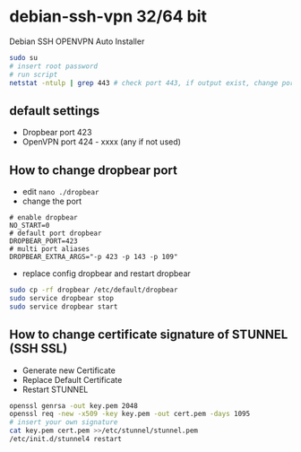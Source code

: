 # debian-ssh-vpn 32/64 bit
Debian SSH OPENVPN Auto Installer

```bash
sudo su
# insert root password
# run script
netstat -ntulp | grep 443 # check port 443, if output exist, change port SSL (stunnel.conf) to other port
```

## default settings
- Dropbear port 423
- OpenVPN port 424 - xxxx (any if not used)

## How to change dropbear port
- edit `nano ./dropbear`
- change the port
```text
# enable dropbear
NO_START=0
# default port dropbear
DROPBEAR_PORT=423
# multi port aliases
DROPBEAR_EXTRA_ARGS="-p 423 -p 143 -p 109"
```
- replace config dropbear and restart dropbear
```bash
sudo cp -rf dropbear /etc/default/dropbear
sudo service dropbear stop
sudo service dropbear start
```

## How to change certificate signature of STUNNEL (SSH SSL)
- Generate new Certificate
- Replace Default Certificate
- Restart STUNNEL
```bash
openssl genrsa -out key.pem 2048
openssl req -new -x509 -key key.pem -out cert.pem -days 1095
# insert your own signature
cat key.pem cert.pem >>/etc/stunnel/stunnel.pem
/etc/init.d/stunnel4 restart
```